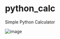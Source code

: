 # python_calc
Simple Python Calculator

![image](https://github.com/djokerjay/python_calc/assets/152017070/c3427e84-f8f8-452a-bd21-68d8b6fd6f5f)
